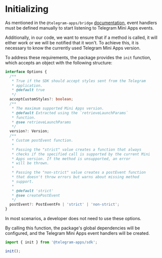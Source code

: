 # Initializing

As mentioned in
the `@telegram-apps/bridge` [documentation](../../telegram-apps-bridge/events.md#define-event-handlers),
event handlers must be defined manually to start listening to Telegram Mini Apps events.

Additionally, in our code, we want to ensure that if a method is called, it will either work or we
will be notified that it won't. To achieve this, it is necessary to know the currently used Telegram
Mini Apps version.

To address these requirements, the package provides the `init` function, which accepts an object
with the following structure:

```ts
interface Options {
  /**
   * True if the SDK should accept styles sent from the Telegram
   * application.
   * @default true
   */
  acceptCustomStyles?: boolean;
  /**
   * The maximum supported Mini Apps version.
   * @default Extracted using the `retrieveLaunchParams`
   * function.
   * @see retrieveLaunchParams
   */
  version?: Version;
  /**
   * Custom postEvent function.
   *
   * Passing the "strict" value creates a function that always
   * checks if the specified call is supported by the current Mini
   * Apps version. If the method is unsupported, an error
   * will be thrown.
   *
   * Passing the "non-strict" value creates a postEvent function
   * that doesn't throw errors but warns about missing method
   * support.
   *
   * @default 'strict'
   * @see createPostEvent
   */
  postEvent?: PostEventFn | 'strict' | 'non-strict';
}
```

In most scenarios, a developer does not need to use these options.

By calling this function, the package's global dependencies will be configured, and the Telegram
Mini Apps event handlers will be created.

```ts
import { init } from '@telegram-apps/sdk';

init();
```
